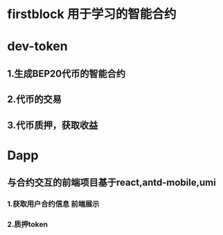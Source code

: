 # firstblock 用于学习的智能合约

# dev-token 
## 1.生成BEP20代币的智能合约
## 2.代币的交易
## 3.代币质押，获取收益


# Dapp
## 与合约交互的前端项目基于react,antd-mobile,umi
### 1.获取用户合约信息 前端展示
### 2.质押token
